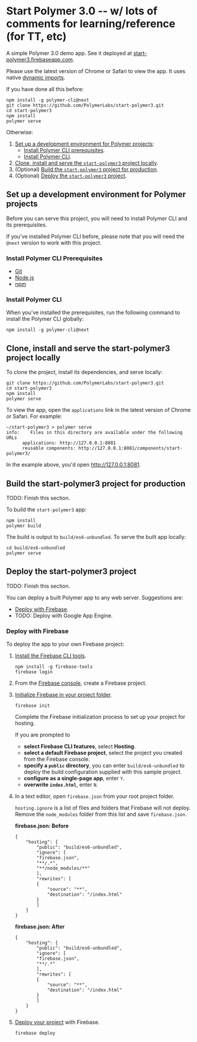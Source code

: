 # Start Polymer 3.0 -- w/ lots of comments for learning/reference (for TT, etc)

A simple Polymer 3.0 demo app. See it deployed at [start-polymer3.firebaseapp.com](https://start-polymer3.firebaseapp.com).

Please use the latest version of Chrome or Safari to view the app. It uses native [dynamic imports](https://developers.google.com/web/updates/2017/11/dynamic-import).

If you have done all this before:

```
npm install -g polymer-cli@next
git clone https://github.com/PolymerLabs/start-polymer3.git
cd start-polymer3
npm install
polymer serve
```

Otherwise: 

  1.  [Set up a development environment for Polymer projects](#setup):
        * [Install Polymer CLI prerequisites](#installprerequisites).
        * [Install Polymer CLI](#installcli).
  2.  [Clone, install and serve the `start-polymer3` project locally](#clone).
  3.  (Optional) [Build the `start-polymer3` project for production](#build).
  4.  (Optional) [Deploy the `start-polymer3` project](#deploy).

<a name="setup"></a>

## Set up a development environment for Polymer projects

Before you can serve this project, you will need to install Polymer CLI
and its prerequisites.

If you've installed Polymer CLI before, please note that you will need the `@next` version to work with this project.

<a name="installprerequisites"></a>

### Install Polymer CLI Prerequisites

* [Git](https://git-scm.com/download/)
* [Node.js](https://nodejs.org/en/)
* [npm](https://www.npmjs.com/)

<a name="installcli"></a>

### Install Polymer CLI

When you've installed the prerequisites, run the following command to install the Polymer CLI globally:

```
npm install -g polymer-cli@next
```

<a name="clone"></a>

## Clone, install and serve the start-polymer3 project locally

To clone the project, install its dependencies, and serve locally:

```
git clone https://github.com/PolymerLabs/start-polymer3.git
cd start-polymer3
npm install
polymer serve
```

To view the app, open the `applications` link in the latest version of Chrome or Safari. For example:

```
~/start-polymer3 > polymer serve
info:    Files in this directory are available under the following URLs
      applications: http://127.0.0.1:8081
      reusable components: http://127.0.0.1:8081/components/start-polymer3/
```

In the example above, you'd open http://127.0.0.1:8081.

<a name="build"></a>

## Build the start-polymer3 project for production

TODO: Finish this section.

To build the `start-polymer3` app: 

```
npm install
polymer build
```

The build is output to `build/es6-unbundled`. To serve the built app locally:

```
cd build/es6-unbundled
polymer serve
```

<a name="deploy"></a>

## Deploy the start-polymer3 project

TODO: Finish this section.

You can deploy a built Polymer app to any web server. Suggestions are:

* [Deploy with Firebase](#firebase).
* TODO: Deploy with Google App Engine.

<a name="firebase"></a>

### Deploy with Firebase

To deploy the app to your own Firebase project:

1.  [Install the Firebase CLI tools](https://firebase.google.com/docs/cli/).

    ```
    npm install -g firebase-tools
    firebase login
    ```

2.  From the [Firebase console](https://console.firebase.google.com/), create a Firebase project.

3.  [Initialize Firebase in your project folder](https://firebase.google.com/docs/cli/#initializing_a_project_directory). 

    ```
    firebase init
    ```

    Complete the Firebase initialization process to set up your project for hosting. 

    If you are prompted to

    * **select Firebase CLI features**, select **Hosting**.
    * **select a default Firebase project**, select the project you created from the Firebase console.
    * **specify a `public` directory**, you can enter `build/es6-unbundled` to deploy the build configuration supplied with this sample project.
    * **configure as a single-page app**, enter `Y`. 
    * **overwrite `index.html`**, enter `N`.

4.  In a text editor, open `firebase.json` from your root project folder.

    `hosting.ignore` is a list of files and folders that Firebase will not deploy. Remove the `node_modules` folder from this list and save `firebase.json`.

    **firebase.json: Before**

    ```
    {
        "hosting": {
            "public": "build/es6-unbundled",    
            "ignore": [
            "firebase.json",
            "**/.*",
            "**/node_modules/**"
            ],
            "rewrites": [
            {
                "source": "**",
                "destination": "/index.html"
            }
            ]
        }
    }
    ```

    **firebase.json: After**

    ```
    {
        "hosting": {
            "public": "build/es6-unbundled",
            "ignore": [
            "firebase.json",
            "**/.*"
            ],
            "rewrites": [
            {
                "source": "**",
                "destination": "/index.html"
            }
            ]
        }
    }
    ```

4.  [Deploy your project](https://firebase.google.com/docs/cli/#deployment) with Firebase.

    ```
    firebase deploy
    ```
